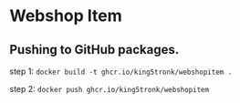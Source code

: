 # Webshop Item

## Pushing to GitHub packages.


step 1:
```docker build -t ghcr.io/king5tronk/webshopitem .```

step 2:
```docker push ghcr.io/king5tronk/webshopitem```